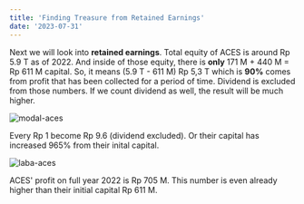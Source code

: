 ```yaml
---
title: 'Finding Treasure from Retained Earnings'
date: '2023-07-31'
---
```


Next we will look into **retained earnings**. Total equity of ACES is around Rp 5.9 T as of 2022. And inside of those equity, there is **only** 171 M + 440 M = Rp 611 M capital. So, it means (5.9 T - 611 M) Rp 5,3 T which is **90%** comes from profit that has been collected for a period of time. Dividend is excluded from those numbers. If we count dividend as well, the result will be much higher.

![modal-aces](../equity-aces.jpg)

Every Rp 1 become Rp 9.6 (dividend excluded). Or their capital has increased 965% from their inital capital.

![laba-aces](../profit-aces.jpg)

ACES' profit on full year 2022 is Rp 705 M. This number is even already higher than their initial capital Rp 611 M.






